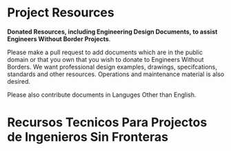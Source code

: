 # Project Resources

**Donated Resources, including Engineering Design Documents, to assist Engineers Without Border Projects**.

Please make a pull request to add documents which are in the public domain or that you own that you wish to donate to Engineers Without Borders.  We want professional design examples, drawings, specifcations, standards and other resources. Operations and maintenance material is also desired.

Please also contribute documents in Languges Other than English.

# Recursos Tecnicos Para Projectos de Ingenieros Sin Fronteras 
